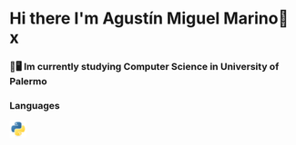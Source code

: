 # Hi there I'm Agustín Miguel Marino👋x
### 🏢🖥️ Im currently studying Computer Science in University of Palermo 

### Languages
<img src="https://raw.githubusercontent.com/devicons/devicon/master/icons/python/python-original.svg" width=30 height=30 align=center>

<!--
**Amarin38/Amarin38** is a ✨ _special_ ✨ repository because its `README.md` (this file) appears on your GitHub profile.


- 🔭 I’m currently working on ...
- 🌱 I’m currently learning ...
- 👯 I’m looking to collaborate on ...
- 🤔 I’m looking for help with ...
- 📫 How to reach me: ...

-->
